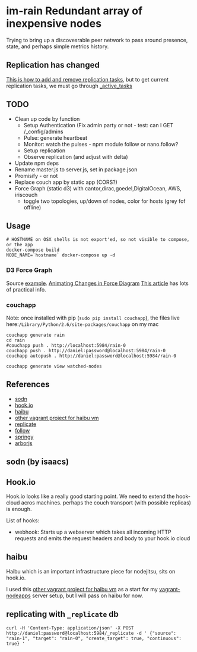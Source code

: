 # im-rain Redundant array of inexpensive nodes

Trying to bring up a discovesrable peer network to pass around presence, state, and perhaps simple metrics history.

## Replication has changed
[This is how to add and remove replication tasks](http://docs.couchdb.org/en/latest/api/server/common.html#replicate), but to get current replication tasks, we must go through [_active_tasks](http://docs.couchdb.org/en/latest/api/server/common.html#active-tasks)

## TODO

* Clean up code by function
    * Setup Authentication (Fix admin party or not - test: can I GET /_config/admins
    * Pulse: generate heartbeat
    * Monitor: watch the pulses - npm module follow or nano.follow?
    * Setup replication
    * Observe replication (and adjust with delta)
* Update npm deps
* Rename master.js to server.js, set in package.json
* Promisify - or not
* Replace couch app by static app (CORS?)
* Force Graph (static d3) with cantor,dirac,goedel,DigitalOcean, AWS, iriscouch
    * toggle two topologies, up/down of nodes, color for hosts (grey fof offline)

## Usage

    # HOSTNAME on OSX shells is not export'ed, so not visible to compose, or the app
    docker-compose build
    NODE_NAME=`hostname` docker-compose up -d


### D3 Force Graph
Source [example](http://bl.ocks.org/mbostock/4062045). 
[Animating Changes in Force Diagram](http://bl.ocks.org/ericcoopey/6c602d7cb14b25c179a4)
[This article](http://www.coppelia.io/2014/07/an-a-to-z-of-extra-features-for-the-d3-force-layout/) has lots of practical info.

### couchapp
Note: once installed with pip (`sudo pip install couchapp`), 
the files live here:`/Library/Python/2.6/site-packages/couchapp` on my mac

    couchapp generate rain
    cd rain
    #couchapp push . http://localhost:5984/rain-0
    couchapp push . http://daniel:password@localhost:5984/rain-0
    couchapp autopush . http://daniel:password@localhost:5984/rain-0

    couchapp generate view watched-nodes
    

## References
*   [sodn](https://github.com/isaacs/sodn)
*   [hook.io](https://github.com/hookio/hook.io)
*   [haibu](https://github.com/nodejitsu/haibu)
*   [other vagrant project for haibu vm](https://github.com/Filirom1/haibu-vagrant)
*   [replicate](https://github.com/mikeal/replicate.git)
*   [follow](https://github.com/iriscouch/follow.git)
*   [springy](https://github.com/dhotson/springy.git)
*   [arborjs](http://arborjs.org/)


## sodn (by isaacs)

## Hook.io
Hook.io looks like a really good starting point. We need to extend the hook-cloud acros machines. perhaps the couch transport (with possible replicas) is enough.


List of hooks:

*   webhook: Starts up a webserver which takes all incoming HTTP requests and emits the request headers and body to your hook.io cloud

## haibu
Haibu which is an important infrastructure piece for nodejitsu, sits on hook.io.

I used this [other vagrant project for haibu vm](https://github.com/Filirom1/haibu-vagrant)
as a start for my [vagrant-nodeapps](https://github.com/daneroo/vagrant-nodeapps) server setup, but I will pass on haibu for now.

## replicating with `_replicate` db

    curl -H 'Content-Type: application/json' -X POST http://daniel:password@localhost:5984/_replicate -d ' {"source": "rain-1", "target": "rain-0", "create_target": true, "continuous": true} '
    
